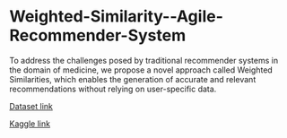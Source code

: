 # Weighted-Similarity--Agile-Recommender-System
To address the challenges posed by traditional recommender systems in the domain of medicine, we propose a novel approach called Weighted Similarities, which enables the generation of accurate and relevant recommendations without relying on user-specific data.

[Dataset link](https://www.kaggle.com/datasets/shudhanshusingh/az-medicine-dataset-of-india)

[Kaggle link](https://www.kaggle.com/code/zubairatha/weighted-similarity-medicine-recommender-system)
